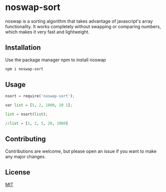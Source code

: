 # noswap-sort

noswap is a sorting algorithm that takes advantage of javascript's array functionality. It works completely
without swapping or comparing numbers, which makes it very fast and lightweight.

## Installation

Use the package manager npm to install noswap

```bash
npm i noswap-sort
```

## Usage

```python
nsort = require('noswap-sort');

var list = [5, 2, 1000, 20 1];

list = nsort(list);

//list = [1, 2, 5, 20, 1000]
```

## Contributing
Contributions are welcome, but please open an issue if you want to make any major changes. 

## License
[MIT](https://choosealicense.com/licenses/mit/)